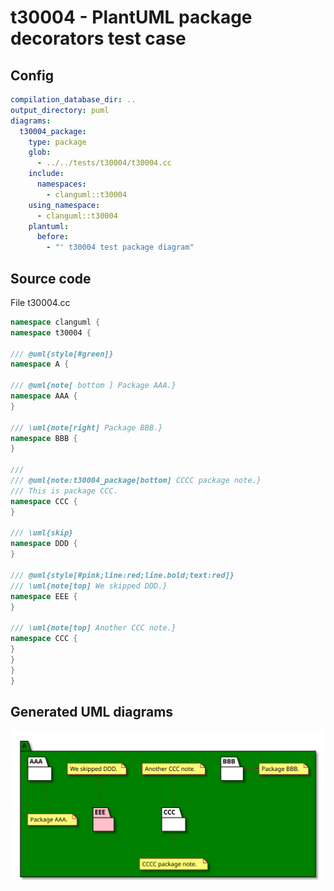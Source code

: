 # t30004 - PlantUML package decorators test case
## Config
```yaml
compilation_database_dir: ..
output_directory: puml
diagrams:
  t30004_package:
    type: package
    glob:
      - ../../tests/t30004/t30004.cc
    include:
      namespaces:
        - clanguml::t30004
    using_namespace:
      - clanguml::t30004
    plantuml:
      before:
        - "' t30004 test package diagram"
```
## Source code
File t30004.cc
```cpp
namespace clanguml {
namespace t30004 {

/// @uml{style[#green]}
namespace A {

/// @uml{note[ bottom ] Package AAA.}
namespace AAA {
}

/// \uml{note[right] Package BBB.}
namespace BBB {
}

///
/// @uml{note:t30004_package[bottom] CCCC package note.}
/// This is package CCC.
namespace CCC {
}

/// \uml{skip}
namespace DDD {
}

/// @uml{style[#pink;line:red;line.bold;text:red]}
/// \uml{note[top] We skipped DDD.}
namespace EEE {
}

/// \uml{note[top] Another CCC note.}
namespace CCC {
}
}
}
}
```
## Generated UML diagrams
![t30004_package](./t30004_package.svg "PlantUML package decorators test case")

